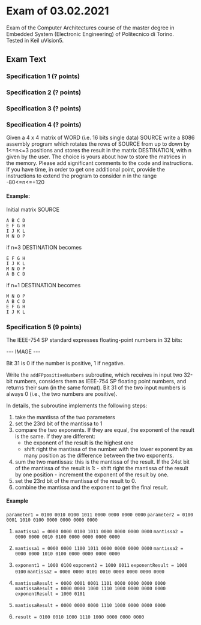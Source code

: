 # Exam of 03.02.2021
Exam of the Computer Architectures course of the master degree in Embedded System (Electronic Engineering) of Politecnico di Torino.<br/>
Tested in Keil uVision5.<br/>

## Exam Text

### Specification 1 (? points)

### Specification 2 (? points)

### Specification 3 (? points)

### Specification 4 (? points)

Given a 4 x 4 matrix of WORD (i.e. 16 bits single data) SOURCE write a 8086 assembly program which rotates the rows of SOURCE from up to down by 1<=n<=3
positions and stores the result in the matrix DESTINATION, with n given by the user. The choice is yours about how to store the matrices in the memory. Please add
significant comments to the code and instructions. If you have time, in order to get one additional point, provide the instructions to extend the program to consider n in the range -80<=n<=+120

#### Example:
Initial matrix SOURCE
```
A B C D
E F G H
I J K L
M N O P
```
if n=3 DESTINATION becomes
```
E F G H
I J K L
M N O P
A B C D
```
if n=1 DESTINATION becomes
```
M N O P
A B C D
E F G H
I J K L
```

### Specification 5 (9 points)

The IEEE-754 SP standard expresses floating-point numbers in 32 bits:

--- IMAGE ---

Bit 31 is 0 if the number is positive, 1 if negative.

Write the `addFPpositiveNumbers` subroutine, which receives in input two 32-bit numbers, considers them as IEEE-754 SP floating point numbers, and returns their
sum (in the same format). Bit 31 of the two input numbers is always 0 (i.e., the two numbers are positive).

In details, the subroutine implements the following steps:
1. take the mantissa of the two parameters
2. set the 23rd bit of the mantissa to 1
3. compare the two exponents. If they are equal, the exponent of the result is the same. If they are different:
	- the exponent of the result is the highest one
	- shift right the mantissa of the number with the lower exponent by as many position as the difference between the two exponents.
4. sum the two mantissas: this is the mantissa of the result. If the 24st bit of the mantissa of the result is 1:
        - shift right the mantissa of the result by one position
        - increment the exponent of the result by one.
5. set the 23rd bit of the mantissa of the result to 0.
6. combine the mantissa and the exponent to get the final result.

#### Example
`parameter1 = 0100 0010 0100 1011 0000 0000 0000 0000`
`parameter2 = 0100 0001 1010 0100 0000 0000 0000 0000`

1. `mantissa1 = 0000 0000 0100 1011 0000 0000 0000 0000`
   `mantissa2 = 0000 0000 0010 0100 0000 0000 0000 0000`

2. `mantissa1 = 0000 0000 1100 1011 0000 0000 0000 0000`
   `mantissa2 = 0000 0000 1010 0100 0000 0000 0000 0000`

3. `exponent1 = 1000 0100`
   `exponent2 = 1000 0011`
	`exponentResult = 1000 0100`
	`mantissa2 = 0000 0000 0101 0010 0000 0000 0000 0000`

4. `mantissaResult = 0000 0001 0001 1101 0000 0000 0000 0000`
	`mantissaResult = 0000 0000 1000 1110 1000 0000 0000 0000`
	`exponentResult = 1000 0101`

5. `mantissaResult = 0000 0000 0000 1110 1000 0000 0000 0000`

6. `result = 0100 0010 1000 1110 1000 0000 0000 0000`
